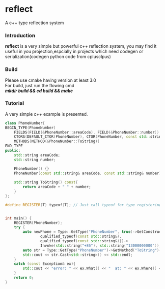 # reflect
A c++ type reflection system  
### Introduction  
**reflect** is a very simple but powerful c++ reflection system, you may find it useful in you projection,espcially in projects which need codegen or serialization(codegen python code from cplusclpus)  
### Build  
Please use cmake having version at least 3.0  
For build, just run the flowing cmd  
***mkdir build && cd build && make***  
### Tutorial  
A very simple c++ example is presented.  
```cpp
class PhoneNumber{
BEGIN_TYPE(PhoneNumber)
    FIELDS(FIELD(&PhoneNumber::areaCode), FIELD(&PhoneNumber::number))
    CTORS(DEFAULT_CTOR(PhoneNumber), CTOR(PhoneNumber, const std::string&, const std::string&))
    METHODS(METHOD(&PhoneNumber::ToString))
END_TYPE
public:
    std::string areaCode;
    std::string number;

    PhoneNumber() {}
    PhoneNumber(const std::string& areaCode, const std::string& number) : areaCode(areaCode), number(number) {}
    
    std::string ToString() const{
        return areaCode + " " + number;
    }   
};

#define REGISTER(T) typeof(T); // Just call typeof for type registering


int main() {
    REGISTER(PhoneNumber);
    try {
        auto newPhone = Type::GetType("PhoneNumber", true)->GetConstructor({
                qualified_typeof(const std::string&),
                qualified_typeof(const std::string&)})->
                Invoke(std::string("+86"), std::string("13000000000"));
        auto str = Type::GetType("PhoneNumber")->GetMethod("ToString")->Invoke(newPhone);
        std::cout << str.Cast<std::string>() << std::endl;
    }   
    catch (const Exception& ex){
        std::cout << "error: " << ex.What() << "  at: " << ex.Where() << std::endl;
    }   
    return 0;
}
```



